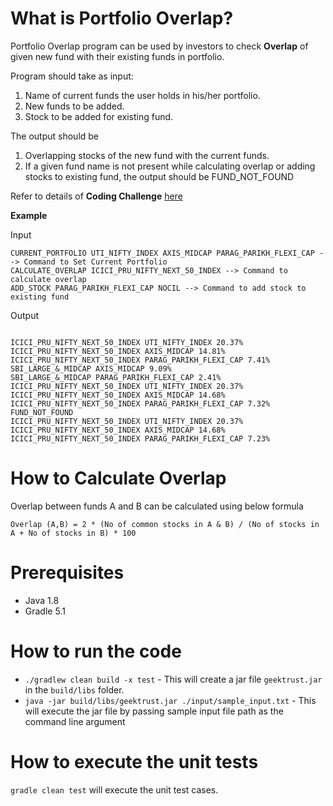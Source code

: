 # What is Portfolio Overlap?
Portfolio Overlap program can be used by investors to check **Overlap** of given new fund with their existing funds in portfolio.

Program should take as input:
1. Name of current funds the user holds in his/her portfolio.
2. New funds to be added.
3. Stock to be added for existing fund.

The output should be
1. Overlapping stocks of the new fund with the current funds.
2. If a given fund name is not present while calculating overlap or adding stocks to existing fund, the output should be FUND_NOT_FOUND

Refer to details of **Coding Challenge** [here](https://codu.ai/coding-problem/portfolio-overlap)

**Example**

Input
```
CURRENT_PORTFOLIO UTI_NIFTY_INDEX AXIS_MIDCAP PARAG_PARIKH_FLEXI_CAP --> Command to Set Current Portfolio
CALCULATE_OVERLAP ICICI_PRU_NIFTY_NEXT_50_INDEX --> Command to calculate overlap
ADD_STOCK PARAG_PARIKH_FLEXI_CAP NOCIL --> Command to add stock to existing fund
```
Output
```

ICICI_PRU_NIFTY_NEXT_50_INDEX UTI_NIFTY_INDEX 20.37%
ICICI_PRU_NIFTY_NEXT_50_INDEX AXIS_MIDCAP 14.81%
ICICI_PRU_NIFTY_NEXT_50_INDEX PARAG_PARIKH_FLEXI_CAP 7.41%
SBI_LARGE_&_MIDCAP AXIS_MIDCAP 9.09%
SBI_LARGE_&_MIDCAP PARAG_PARIKH_FLEXI_CAP 2.41%
ICICI_PRU_NIFTY_NEXT_50_INDEX UTI_NIFTY_INDEX 20.37%
ICICI_PRU_NIFTY_NEXT_50_INDEX AXIS_MIDCAP 14.68%
ICICI_PRU_NIFTY_NEXT_50_INDEX PARAG_PARIKH_FLEXI_CAP 7.32%
FUND_NOT_FOUND
ICICI_PRU_NIFTY_NEXT_50_INDEX UTI_NIFTY_INDEX 20.37%
ICICI_PRU_NIFTY_NEXT_50_INDEX AXIS_MIDCAP 14.68%
ICICI_PRU_NIFTY_NEXT_50_INDEX PARAG_PARIKH_FLEXI_CAP 7.23%

```

# How to Calculate Overlap

Overlap between funds A and B can be calculated using below formula

`Overlap (A,B) = 2 * (No of common stocks in A & B) / (No of stocks in A + No of stocks in B) * 100`

# Prerequisites
* Java 1.8
* Gradle 5.1

# How to run the code

* `./gradlew clean build -x test` - This will create a jar file `geektrust.jar` in the `build/libs` folder.
* `java -jar build/libs/geektrust.jar ./input/sample_input.txt` - This will execute the jar file by passing sample input file path as the command line argument

# How to execute the unit tests

`gradle clean test` will execute the unit test cases.